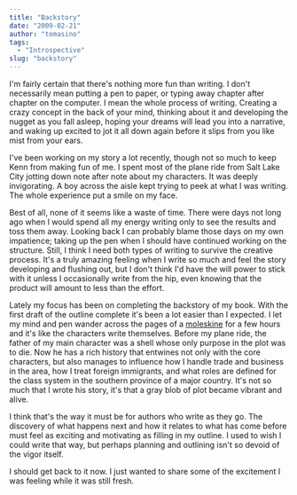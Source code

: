 ```yaml
---
title: "Backstory"
date: "2009-02-21"
author: "tomasino"
tags:
  - "Introspective"
slug: "backstory"
---
```


I'm fairly certain that there's nothing more fun than writing. I don't
necessarily mean putting a pen to paper, or typing away chapter after
chapter on the computer. I mean the whole process of writing. Creating a
crazy concept in the back of your mind, thinking about it and developing
the nugget as you fall asleep, hoping your dreams will lead you into a
narrative, and waking up excited to jot it all down again before it
slips from you like mist from your ears.

I've been working on my story a lot recently, though not so much to keep
Kenn from making fun of me. I spent most of the plane ride from Salt
Lake City jotting down note after note about my characters. It was
deeply invigorating. A boy across the aisle kept trying to peek at what
I was writing. The whole experience put a smile on my face.

Best of all, none of it seems like a waste of time. There were days not
long ago when I would spend all my energy writing only to see the
results and toss them away. Looking back I can probably blame those days
on my own impatience; taking up the pen when I should have continued
working on the structure. Still, I think I need both types of writing to
survive the creative process. It's a truly amazing feeling when I write
so much and feel the story developing and flushing out, but I don't
think I'd have the will power to stick with it unless I occasionally
write from the hip, even knowing that the product will amount to less
than the effort.

Lately my focus has been on completing the backstory of my book. With
the first draft of the outline complete it's been a lot easier than I
expected. I let my mind and pen wander across the pages of a
[moleskine][] for a few hours and it's like the characters write
themselves. Before my plane ride, the father of my main character was a
shell whose only purpose in the plot was to die. Now he has a rich
history that entwines not only with the core characters, but also
manages to influence how I handle trade and business in the area, how I
treat foreign immigrants, and what roles are defined for the class
system in the southern province of a major country. It's not so much
that I wrote his story, it's that a gray blob of plot became vibrant and
alive.

I think that's the way it must be for authors who write as they go. The
discovery of what happens next and how it relates to what has come
before must feel as exciting and motivating as filling in my outline. I
used to wish I could write that way, but perhaps planning and outlining
isn't so devoid of the vigor itself.

I should get back to it now. I just wanted to share some of the
excitement I was feeling while it was still fresh.

  [moleskine]: https://www.moleskine.com/home/
